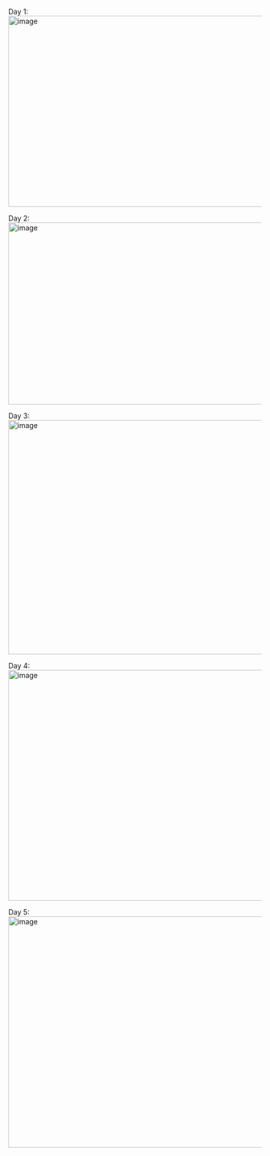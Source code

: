 Day 1: <img width="976" height="380" alt="image" src="https://github.com/user-attachments/assets/100a6649-0b8f-4757-bcf5-2fb9eb736090" />

Day 2: <img width="976" height="362" alt="image" src="https://github.com/user-attachments/assets/e209dec9-4b81-48d8-9c50-800a4625dc0b" />

Day 3: <img width="1241" height="466" alt="image" src="https://github.com/user-attachments/assets/aa3fa038-a73b-4839-b822-6d1fdcba815c" />

Day 4: <img width="1241" height="459" alt="image" src="https://github.com/user-attachments/assets/458e9bce-d6f1-4b89-8599-f3898e30bc29" />

Day 5: <img width="1236" height="460" alt="image" src="https://github.com/user-attachments/assets/74bc9141-0bb3-4084-8641-b33202f07ea7" />
